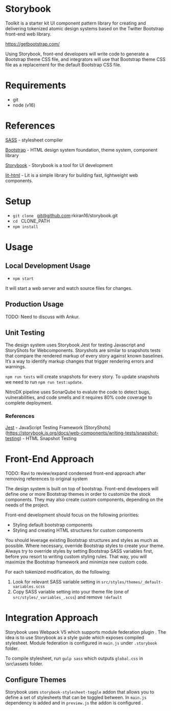 # Storybook

Toolkit is a starter kit UI component pattern library for creating and delivering tokenized atomic design systems
based on the Twitter Bootstrap front-end web library.

https://getbootstrap.com/

Using Storybook, front-end developers will write code to generate a Bootstrap theme CSS file,
and integrators will use that Bootstrap theme CSS file as a replacement for the default Bootstrap CSS file.

# Requirements

- git
- node (v16)

# References

[SASS](https://sass-lang.com/guide) - stylesheet compiler

[Bootstrap](https://getbootstrap.com/docs/5.1/getting-started/introduction/) - HTML design system foundation, theme system, component library

[Storybook](https://storybook.js.org/docs/web-components/get-started/introduction) - Storybook is a tool for UI development

[lit-html](https://lit.dev/docs/v1/lit-html/introduction/) - Lit is a simple library for building fast, lightweight web components.

# Setup

- `git clone ` git@github.com:rkiran16/storybook.git
- `cd ` CLONE_PATH
- `npm install`

# Usage

## Local Development Usage

- `npm start`

It will start a web server and watch source files for changes.

## Production Usage

TODO: Need to discuss with Ankur.

## Unit Testing

The design system uses Storybook Jest for testing Javascript and StoryShots for Webcomponents. Storyshots are similar to snapshots tests that compare the rendered markup of every story against known baselines. It’s a way to identify markup changes that trigger rendering errors and warnings.

`npm run tests` will create snapshots for every story. To update snapshots we need to run `npm run test:update`.

NitroDX pipeline uses SonarQube to evalute the code to detect bugs, vulnerabilities, and code smells and it requires 80% code coverage to complete deployment.

### References

[Jest](https://jestjs.io/) - JavaScript Testing Framework
[StoryShots] (https://storybook.js.org/docs/web-components/writing-tests/snapshot-testing) - HTML Snapshot Testing

# Front-End Approach

TODO: Ravi to review/expand condensed front-end approach after removing references to original system

The design system is built on top of bootstrap. Front-end developers will define
one or more Bootstrap themes in order to customize the stock components.
They may also create custom components, depending on the needs of the project.

Front-end development should focus on the following priorities:

- Styling default bootstrap components
- Styling and creating HTML structures for custom components

You should leverage existing Bootstrap structures and styles as much as possible.
Where necessary, override Bootstrap styles to create your theme.
Always try to override styles by setting Bootstrap SASS variables first,
before you resort to writing custom styling rules.
That way, you will maximize the Bootstrap framework and minimize new custom code.

For each tokenized modification, do the following:

1. Look for relevant SASS variable setting in `src/styles/themes/_default-variables.scss`
2. Copy SASS variable setting into your theme file (one of `src/styles/_variables_.scss`) and remove `!default`

# Integration Approach

Storybook uses Webpack V5 which supports module federation plugin . The idea is to use Storybook as a style guide which exposes compiled stylesheet. Module federation is configured in `main.js` under `.storybook` folder.

To compile stylesheet, run `gulp sass` which outputs `global.css` in \src\assets folder.

## Configure Themes

Storybook uses `storybook-stylesheet-toggle` addon that allows you to define a set of stylesheets that can be toggled between. In `main.js` dependency is added and in `preview.js` the addon is configured .
